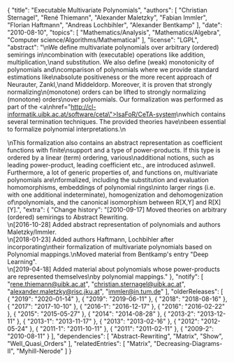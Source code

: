 {
    "title": "Executable Multivariate Polynomials",
    "authors": [
        "Christian Sternagel",
        "René Thiemann",
        "Alexander Maletzky",
        "Fabian Immler",
        "Florian Haftmann",
        "Andreas Lochbihler",
        "Alexander Bentkamp"
    ],
    "date": "2010-08-10",
    "topics": [
        "Mathematics/Analysis",
        "Mathematics/Algebra",
        "Computer science/Algorithms/Mathematical"
    ],
    "license": "LGPL",
    "abstract": "\nWe define multivariate polynomials over arbitrary (ordered) semirings in\ncombination with (executable) operations like addition, multiplication,\nand substitution. We also define (weak) monotonicity of polynomials and\ncomparison of polynomials where we provide standard estimations like\nabsolute positiveness or the more recent approach of Neurauter, Zankl,\nand Middeldorp. Moreover, it is proven that strongly normalizing\n(monotone) orders can be lifted to strongly normalizing (monotone) orders\nover polynomials. Our formalization was performed as part of the <a\nhref=\"http://cl-informatik.uibk.ac.at/software/ceta\">IsaFoR/CeTA-system</a>\nwhich contains several termination techniques. The provided theories have\nbeen essential to  formalize polynomial interpretations.\n<p>\nThis formalization also contains an abstract representation as coefficient functions with finite\nsupport and a type of power-products. If this type is ordered by a linear (term) ordering, various\nadditional notions, such as leading power-product, leading coefficient etc., are introduced as\nwell. Furthermore, a lot of generic properties of, and functions on, multivariate polynomials are\nformalized, including the substitution and evaluation homomorphisms, embeddings of polynomial rings\ninto larger rings (i.e. with one additional indeterminate), homogenization and dehomogenization of\npolynomials, and the canonical isomorphism between R[X,Y] and R[X][Y].",
    "extra": {
        "Change history": "[2010-09-17] Moved theories on arbitrary (ordered) semirings to Abstract Rewriting.<br>\n[2016-10-28] Added abstract representation of polynomials and authors Maletzky/Immler.<br>\n[2018-01-23] Added authors Haftmann, Lochbihler after incorporating\ntheir formalization of multivariate polynomials based on Polynomial mappings.\nMoved material from Bentkamp's entry \"Deep Learning\".<br>\n[2019-04-18] Added material about polynomials whose power-products are represented themselves\nby polynomial mappings."
    },
    "notify": [
        "rene.thiemann@uibk.ac.at",
        "christian.sternagel@uibk.ac.at",
        "alexander.maletzky@risc.jku.at",
        "immler@in.tum.de"
    ],
    "olderReleases": [
        {
            "2019": "2020-01-14"
        },
        {
            "2019": "2019-06-11"
        },
        {
            "2018": "2018-08-16"
        },
        {
            "2017": "2017-10-10"
        },
        {
            "2016-1": "2016-12-17"
        },
        {
            "2016": "2016-02-22"
        },
        {
            "2015": "2015-05-27"
        },
        {
            "2014": "2014-08-28"
        },
        {
            "2013-2": "2013-12-11"
        },
        {
            "2013-1": "2013-11-17"
        },
        {
            "2013": "2013-02-16"
        },
        {
            "2012": "2012-05-24"
        },
        {
            "2011-1": "2011-10-11"
        },
        {
            "2011": "2011-02-11"
        },
        {
            "2009-2": "2010-08-11"
        }
    ],
    "dependencies": [
        "Abstract-Rewriting",
        "Matrix",
        "Show",
        "Well_Quasi_Orders"
    ],
    "relatedEntries": [
        "Matrix",
        "Decreasing-Diagrams-II",
        "Myhill-Nerode"
    ]
}